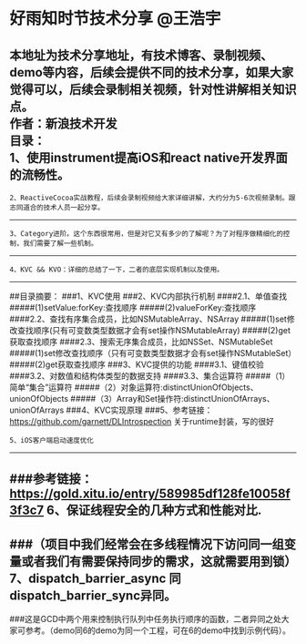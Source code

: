 好雨知时节技术分享 @王浩宇
===========

本地址为技术分享地址，有技术博客、录制视频、demo等内容，后续会提供不同的技术分享，如果大家觉得可以，后续会录制相关视频，针对性讲解相关知识点。<br>
作者：新浪技术开发<br>
目录：<br>
    1、使用instrument提高iOS和react native开发界面的流畅性。
-------------------------------------------------
    2、ReactiveCocoa实战教程，后续会录制视频给大家详细讲解，大约分为5-6次视频录制。跟志同道合的技术人员一起分享。
-------------------------------------------------
    3、Category进阶。这个东西很常用，但是对它又有多少的了解呢？为了对程序做精细化的控制，我们需要了解一些机制。
-------------------------------------------------
    4、KVC && KVO：详细的总结了一下，二者的底层实现机制以及使用。
-------------------------------------------------
##目录摘要：
###1、KVC使用
###2、KVC内部执行机制
####2.1、单值查找
#####(1)setValue:forKey:查找顺序
#####(2)valueForKey:查找顺序
####2.2、查找有序集合成员，比如NSMutableArray、NSArray
#####(1)set修改查找顺序(只有可变数类型数据才会有set操作NSMutableArray)
#####(2)get获取查找顺序
####2.3、搜索无序集合成员，比如NSSet、NSMutableSet
#####(1)set修改查找顺序（只有可变数类型数据才会有set操作NSMutableSet）
#####(2)get获取查找顺序
###3、KVC提供的功能 
####3.1、键值校验
####3.2、对数值和结构体类型的数据支持
####3.3、集合运算符
#####（1）简单“集合”运算符
#####（2）对象运算符:distinctUnionOfObjects、unionOfObjects
#####（3）Array和Set操作符:distinctUnionOfArrays、unionOfArrays
###4、KVC实现原理
###5、参考链接：https://github.com/garnett/DLIntrospection    关于runtime封装，写的很好<br>

    5、iOS客户端启动速度优化
-------------------------------------------------
###参考链接：https://gold.xitu.io/entry/589985df128fe10058f3f3c7
    6、保证线程安全的几种方式和性能对比.
-------------------------------------------------
###（项目中我们经常会在多线程情况下访问同一组变量或者我们有需要保持同步的需求，这就需要用到锁）
    7、dispatch_barrier_async 同 dispatch_barrier_sync异同。
-------------------------------------------------
###这是GCD中两个用来控制执行队列中任务执行顺序的函数，二者异同之处大家可参考。（demo同6的demo为同一个工程，可在6的demo中找到示例代码）。

    








































